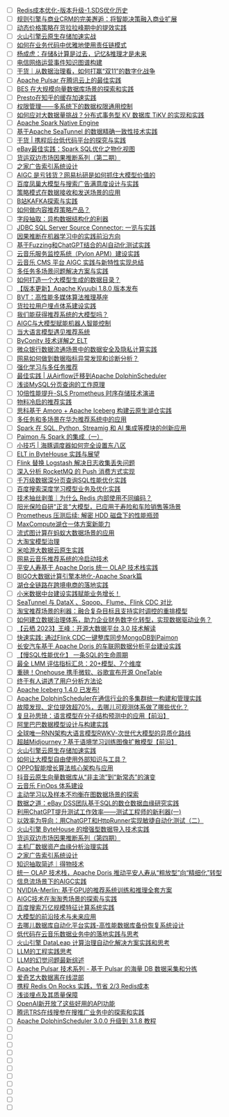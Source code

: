 - [ ] [Redis成本优化-版本升级-1.SDS优化历史](https://mp.weixin.qq.com/s/BMgOyaC53i_QR9iFwlLUww)
- [ ] [规则引擎与商业CRM的完美邂逅：将智能决策融入商业扩展](https://mp.weixin.qq.com/s/-o-JsqgXkaYmF7dlcQOlaA)
- [ ] [动态价格策略在货拉拉峰期中的提效实践](https://mp.weixin.qq.com/s/W7CKuDDS4yLk05eg5JPEog)
- [ ] [火山引擎云原生存储加速实战](https://mp.weixin.qq.com/s/lo6kEPmqJSSLUS6ZJs6EDw)
- [ ] [如何在业务代码中优雅地使用责任链模式](https://mp.weixin.qq.com/s/rsQh9tKGDEJTzq7UCwvlfw)
- [ ] [杨成虎：存储&计算是过去，记忆&推理才是未来](https://mp.weixin.qq.com/s/o6CSIHy8j84VY7gCehsOjw)
- [ ] [电信网络运营事件知识图谱构建](https://mp.weixin.qq.com/s/ElZlajiXyTLfNPVB070-qg)
- [ ] [干货｜从数据治理看，如何打赢“双11”的数字化战争](https://mp.weixin.qq.com/s/YrIfKQ9RG99lVQDA36CgrA)
- [ ] [Apache Pulsar 在腾讯云上的最佳实践](https://mp.weixin.qq.com/s/Y8Mad6K_NlanwVeCsJ4YJw)
- [ ] [BES 在大规模向量数据库场景的探索和实践](https://mp.weixin.qq.com/s/ChuNZWy9Iblq_-XRXpAgQA)
- [ ] [Presto在知乎的缓存加速实践](https://mp.weixin.qq.com/s/DqoIO-Fve51F_0cfCJv5Uw)
- [ ] [权限管理——多系统下的数据权限通用控制](https://mp.weixin.qq.com/s/O2THu2T-DsvKb2Nd69g5Rw)
- [ ] [如何应对大数据量挑战？分布式事务型 KV 数据库 TiKV 的实现和实践](https://mp.weixin.qq.com/s/P5Nnt_b61_XP50M6Mzu69g)
- [ ] [Apache Spark Native Engine](https://mp.weixin.qq.com/s/WJ67a0JbBmabeZ0xQs66xg)
- [ ] [基于Apache SeaTunnel 的数据精确一致性技术实践](https://mp.weixin.qq.com/s/cn9QCS-o8fYkilPHUoT_9g)
- [ ] [干货 | 携程后台低代码平台的探究与实践](https://mp.weixin.qq.com/s/vvHAx1U2O6zFlFxBNZPX7w)
- [ ] [eBay最佳实践：Spark SQL优化之物化视图](https://mp.weixin.qq.com/s/qVXBVGTbVA3Sehm_65FeQA)
- [ ] [货运双边市场因果推断系列（第二期）](https://mp.weixin.qq.com/s/W5rS9RaODZeANBdBXTqiZg)
- [ ] [之家广告索引系统设计](https://mp.weixin.qq.com/s/qy-v70av-G6yZzQ7sxyC_A)
- [ ] [AIGC 是亏钱货？网易杭研是如何抓住大模型价值的](https://mp.weixin.qq.com/s/U6stBqCEhsOarSubm_4Orw)
- [ ] [百度凤巢大模型与搜索广告满意度设计与实践](https://mp.weixin.qq.com/s/XEFtoU6J6j6pzai8ww9HGA)
- [ ] [策略模式在数据接收和发送场景的应用](https://mp.weixin.qq.com/s/dlcz70RaRo7yHEsPbJwQHg)
- [ ] [B站KAFKA探索与实践](https://mp.weixin.qq.com/s/IQ2h_iwg8esXuH_jG1St_w)
- [ ] [如何做内容推荐策略产品？](https://mp.weixin.qq.com/s/Pa0RuJJRWsMeXNLab8qHsQ)
- [ ] [字段抽取：异构数据结构化的利器](https://mp.weixin.qq.com/s/9epouQLjPnXQeogi_juEwA)
- [ ] [JDBC SQL Server Source Connector: 一览与实践](https://mp.weixin.qq.com/s/Pb5v6exsE1ZZb3h3xVgKzQ)
- [ ] [因果推断在机器学习中的实践前沿方向](https://mp.weixin.qq.com/s/VJJsenWrSFC8mCh3Y4fZAA)
- [ ] [基于Fuzzing和ChatGPT结合的AI自动化测试实践](https://mp.weixin.qq.com/s/x9MI-53Zd6GNWBT4Fc5-Yg)
- [ ] [云音乐服务监控系统（Pylon APM）建设实践](https://mp.weixin.qq.com/s/URd6TJNrrLCuOcpCqkZGYQ)
- [ ] [云音乐 CMS 平台 AIGC 实践与新特性实现总结](https://mp.weixin.qq.com/s/f2A6r5dVSBwDO_h27dlj6A)
- [ ] [多任务多场景问题解决方案与实践](https://mp.weixin.qq.com/s/mA0X1GyQw0kTvCyA0zBBwA)
- [ ] [如何打造一个大模型生成的数据目录？](https://mp.weixin.qq.com/s/3X-u6QrziP8cQGngZkcfBw)
- [ ] [【版本更新】Apache Kyuubi 1.8.0 版本发布](https://mp.weixin.qq.com/s/8PqwG5jrL2r5PXQRMxAhOA)
- [ ] [BVT：高性能多媒体算法推理基座](https://mp.weixin.qq.com/s/Pw2oHLyCY6VqWzY-TmUCrg)
- [ ] [货拉拉用户埋点体系建设实践](https://mp.weixin.qq.com/s/3MAqvGeD4xeHfe--YZmiBg)
- [ ] [我们能获得推荐系统的大模型吗？](https://mp.weixin.qq.com/s/-IxeMm6cm69DrrQav9uo_Q)
- [ ] [AIGC与大模型赋能机器人智能控制](https://mp.weixin.qq.com/s/ZlLhMdpgbJfWzmcFBYBi9A)
- [ ] [当大语言模型遇见推荐系统](https://mp.weixin.qq.com/s/7hUyLswEDBj6NIQOLjFZZQ)
- [ ] [ByConity 技术详解之 ELT](https://mp.weixin.qq.com/s/CGCgcW03mO5cQu213sIjUg)
- [ ] [微众银行数据流通场景中的数据安全及隐私计算实践](https://mp.weixin.qq.com/s/2wXG-XRv8TeMVkD6CNgDvA)
- [ ] [网易如何做到数据指标异常发现和诊断分析？](https://mp.weixin.qq.com/s/wr9XvBNRBeKfp6acxkXc2A)
- [ ] [强化学习与多任务推荐](https://mp.weixin.qq.com/s/nHvPapF70aPjUf1vmGE2zA)
- [ ] [最佳实践 | 从Airflow迁移到Apache DolphinScheduler](https://mp.weixin.qq.com/s/JkVelpIGHRt_0J__9apBuA)
- [ ] [浅谈MySQL分页查询的工作原理](https://mp.weixin.qq.com/s/ta6eQ7_Ramm-JZAZIl-v1Q)
- [ ] [10倍性能提升-SLS Prometheus 时序存储技术演进](https://mp.weixin.qq.com/s/S_hljihLSAFbrJe1Rdz2gA)
- [ ] [物料冷启的推荐实践](https://mp.weixin.qq.com/s/R3h_XHB2YP6nWhiRChWg9w)
- [ ] [思科基于 Amoro + Apache Iceberg 构建云原生湖仓实践](https://mp.weixin.qq.com/s/ao-JfmyhKJ_2OqdBHeGTSA)
- [ ] [多任务和多场景在华为推荐系统中的应用](https://mp.weixin.qq.com/s/_c7xO71NEE2n_-RbtRKItA)
- [ ] [Spark 在 SQL, Python, Streamig 和 AI 集成等模块的创新应用](https://mp.weixin.qq.com/s/re2j52OwtEDX2HfBGx6vrA)
- [ ] [Paimon 与 Spark 的集成（一）](https://mp.weixin.qq.com/s/mfiXdpsMTKGa6N-xVMfqPw)
- [ ] [小技巧 | 海豚调度器如何完全设置东八区](https://mp.weixin.qq.com/s/CGF6irY2BrrOCoKz9mWAaQ)
- [ ] [ELT in ByteHouse 实践与展望](https://mp.weixin.qq.com/s/1-IRZRJ04zFMP7SNm60G9A)
- [ ] [Flink 替换 Logstash 解决日志收集丢失问题](https://mp.weixin.qq.com/s/x_PijFmGfosFnFR_JC3n_A)
- [ ] [深入分析 RocketMQ 的 Push 消费方式实现](https://mp.weixin.qq.com/s/5szmGGpVFHvBlsShEQMJ9g)
- [ ] [千万级数据深分页查询SQL性能优化实践](https://mp.weixin.qq.com/s/2o54GvYJKHArVk-NEiE2Tw)
- [ ] [百度搜索深度学习模型业务及优化实践](https://mp.weixin.qq.com/s/E0ctQoT0P1D6hxHeyAmG0Q)
- [ ] [技术抽丝剥茧｜为什么 Redis 内部使用不同编码？](https://mp.weixin.qq.com/s/7npeAo6GB_Tj3rFUtvMwow)
- [ ] [阳光保险自研"正言"大模型，已应用于寿险和车险销售等场景](https://mp.weixin.qq.com/s/4w7nMKIdov0v-tNHjkee7A)
- [ ] [Prometheus 压测后续: 解密 HDD 磁盘下的性能瓶颈](https://mp.weixin.qq.com/s/hxN9638n1W2nTfVjXiSQpA)
- [ ] [MaxCompute湖仓一体方案新能力](https://mp.weixin.qq.com/s/cW13TU4vKwphvV6TUUSyxw)
- [ ] [流式图计算在蚂蚁大数据场景的应用](https://mp.weixin.qq.com/s/hdMEYOS3B7TB87wtTUTioA)
- [ ] [大淘宝模型治理](https://mp.weixin.qq.com/s/XCmW81-7Pb4AEdcwuCNxkg)
- [ ] [米哈游大数据云原生实践](https://mp.weixin.qq.com/s/VTV9J6J1J-KZlYO79M_J4g)
- [ ] [网易云音乐推荐系统的冷启动技术](https://mp.weixin.qq.com/s/EDkoe3nxvQ_24nxC8ktd7g)
- [ ] [平安人寿基于 Apache Doris 统一 OLAP 技术栈实践](https://mp.weixin.qq.com/s/nOaJA421bbWzckRtYkyyTA)
- [ ] [BIGO大数据计算引擎本地化-Apache Spark篇](https://mp.weixin.qq.com/s/8d7CwoGGbrK5_mkIZuf1eg)
- [ ] [湖仓全链路在跨境电商的落地实践](https://mp.weixin.qq.com/s/nRXWhT3JI0FbPK4EYK1i7w)
- [ ] [小米数据中台建设实践赋能业务增长！](https://mp.weixin.qq.com/s/nhc_gDPkesTxe62cSmESJg)
- [ ] [SeaTunnel 与 DataX 、Sqoop、Flume、Flink CDC 对比](https://mp.weixin.qq.com/s/ayQIz7ImOI_IhaOmMB5pnA)
- [ ] [淘宝推荐场景的利器：融合复杂目标且支持实时调控的重排模型](https://mp.weixin.qq.com/s/kRmTthX9jLB8sHC32UJWfw)
- [ ] [如何建立数据治理体系，助力企业财务数字化转型，实现数据驱动业务？](https://mp.weixin.qq.com/s/louJXtPEpY1whupqHA-F3g)
- [ ] [【云栖 2023】王峰：开源大数据平台 3.0 技术解读](https://mp.weixin.qq.com/s/iEAl4qk2pkabCi-vfOBRyA)
- [ ] [快速实践: 通过Flink CDC一键整库同步MongoDB到Paimon](https://mp.weixin.qq.com/s/6RVChTNiAfeUfjHRCCqFyw)
- [ ] [长安汽车基于 Apache Doris 的车联网数据分析平台建设实践](https://mp.weixin.qq.com/s/ocxxFle381s7xNkUsvGH5g)
- [ ] [【慢SQL性能优化】 一条SQL的生命周期](https://mp.weixin.qq.com/s/2UoKIC_7KzJZC2Nta9HcCA)
- [ ] [最全 LMM 评估指标汇总：20+模型、7个维度](https://mp.weixin.qq.com/s/b3ffGKTgLE0H1O55QFNzxg)
- [ ] [重磅！Onehouse 携手微软、谷歌宣布开源 OneTable](https://mp.weixin.qq.com/s/XuxyBKawPolj99gBJVi_Bw)
- [ ] [终于有人讲透了用户分析方法论](https://mp.weixin.qq.com/s/TKDgLbEQ3aeZVIo2gTbjIg)
- [ ] [Apache Iceberg 1.4.0 已发布!](https://mp.weixin.qq.com/s/Iis5qC50kqOMeGqjY44WXw)
- [ ] [Apache DolphinScheduler在通信行业的多集群统一构建和管理实践](https://mp.weixin.qq.com/s/GFN5hDgYDyxNhlZALy8ktA)
- [ ] [故障发现、定位提效超70%，去哪儿可观测体系做了哪些优化？](https://mp.weixin.qq.com/s/BljcrAuXCsO6_gqd1A67iw)
- [ ] [复旦孙思琦：语言模型在分子结构预测中的应用【前沿】](https://mp.weixin.qq.com/s/-ZhWsDR_I7e9vVmKh1tAtg)
- [ ] [阿里巴巴数据模型设计与构建实践](https://mp.weixin.qq.com/s/jv_5gvPc6BgxVeYxmr97zg)
- [ ] [全球唯一RNN架构大语言模型RWKV-次世代大模型的异质化路线](https://mp.weixin.qq.com/s/F2215Nzt1GFjmjdfc8s3jA)
- [ ] [超越Midjourney？基于语境学习训练图像扩散模型【前沿】](https://mp.weixin.qq.com/s/KOYH74IfXSsc2SsYzHJdGQ)
- [ ] [火山引擎云原生存储加速实践](https://mp.weixin.qq.com/s/gxxsqblCCJ1Yj0va4Ff3Ow)
- [ ] [如何让大模型自由使用外部知识与工具？](https://mp.weixin.qq.com/s/QwKfIwhUKaIWREdbcesJ-w)
- [ ] [OPPO智能增长算法核心架构与应用](https://mp.weixin.qq.com/s/EopXpNV96KtAfKTULvAI_Q)
- [ ] [抖音云原生向量数据库从“非主流”到“新常态”的演变](https://mp.weixin.qq.com/s/S77IQweWgmtPOsma4yCk1Q)
- [ ] [云音乐 FinOps 体系建设](https://mp.weixin.qq.com/s/h5v5ZUNjQY3dYjLYX5iqgA)
- [ ] [主动学习以及样本不均衡在图数据场景的探索](https://mp.weixin.qq.com/s/77x1gXeLlene0FtBxSaY7Q)
- [ ] [数据之道：eBay DSS团队基于SQL的数仓数据血缘研究实践](https://mp.weixin.qq.com/s/8IXXqtM4inNjchSKoKe7xg)
- [ ] [利用ChatGPT提升测试工作效率——测试工程师的新利器(一)](https://mp.weixin.qq.com/s/6fdGV4wgeEYBm-sq-vb5uQ)
- [ ] [以效率为导向：用ChatGPT和HttpRunner实现敏捷自动化测试（二）](https://mp.weixin.qq.com/s/OjuQk3Vf9nfThZ1RzM9HNw)
- [ ] [火山引擎 ByteHouse 的增强型数据导入技术实践](https://mp.weixin.qq.com/s/V4ebqez9Ia4AqNsX1qNVBw)
- [ ] [货运双边市场因果推断系列（第四期）](https://mp.weixin.qq.com/s/Neg6-eqXpD12s481bPDcog)
- [ ] [主机厂数据资产血缘分析治理实践](https://mp.weixin.qq.com/s/U-urGJ3x5X5q9PFjN09Apg)
- [ ] [之家广告索引系统设计](https://mp.weixin.qq.com/s/qy-v70av-G6yZzQ7sxyC_A)
- [ ] [知识抽取简述｜得物技术](https://mp.weixin.qq.com/s/qCD1YHIGYvaPK9gYPfWgcg)
- [ ] [统一 OLAP 技术栈，Apache Doris 推动平安人寿从“粗放型”向“精细化”转型](https://mp.weixin.qq.com/s/cGR2xbFRwNykLLxxWHO4Gw)
- [ ] [信息流场景下的AIGC实践](https://mp.weixin.qq.com/s/d-C-_W-tAtKqD9Xt3LBAEQ)
- [ ] [NVIDIA-Merlin: 基于GPU的推荐系统训练和推理全套方案](https://mp.weixin.qq.com/s/oOV7Dm8iNcgAtljOQ3LPSg)
- [ ] [AIGC技术在淘淘秀场景的探索与实践](https://mp.weixin.qq.com/s/-3a3_nKeKGON-9-Prd7JKQ)
- [ ] [百度搜索万亿规模特征计算系统实践](https://mp.weixin.qq.com/s/Cteoq4n2kbZiDrL5G8Pt-g)
- [ ] [大模型的前沿技术与未来应用](https://mp.weixin.qq.com/s/UZJH-5CXKWJW2fncH3hB_A)
- [ ] [去哪儿数据库自动化平台实践-高性能数据库备份恢复系统设计](https://mp.weixin.qq.com/s/T6kzA4bq1boCTfNrQReD3g)
- [ ] [低代码在云音乐数据业务中的落地实践与思考](https://mp.weixin.qq.com/s/aldIuUGZQDUmq2QOH4-sEQ)
- [ ] [火山引擎 DataLeap 计算治理自动化解决方案实践和思考](https://mp.weixin.qq.com/s/Bf_hiTpBrxVBniRQS0N9rQ)
- [ ] [LLM的工程实践思考](https://mp.weixin.qq.com/s/f9EVxuFYyTnyF3gzzN7umQ)
- [ ] [LLM的幻觉问题最新综述](https://mp.weixin.qq.com/s/Tt8WsHX_yDald4bDMvmiLg)
- [ ] [Apache Pulsar 技术系列 - 基于 Pulsar 的海量 DB 数据采集和分拣](https://mp.weixin.qq.com/s/H6El22nHzKiC5-_F8yTJgQ)
- [ ] [爱奇艺大数据离在线混部](https://mp.weixin.qq.com/s/A8PEyfkY0Efz0cN3kPBiHg)
- [ ] [携程 Redis On Rocks 实践，节省 2/3 Redis成本](https://mp.weixin.qq.com/s/iSeLZy9wlez07Rv4wT44og)
- [ ] [浅谈埋点及其质量保障](https://mp.weixin.qq.com/s/ePqN8tIbtk7hA_lVLXhefA)
- [ ] [OpenAI新开放了这些好用的API功能](https://mp.weixin.qq.com/s/JwouPS7Q9wvpBgDkWynldA)
- [ ] [腾讯TRS在线搜参在搜推广业务中的探索和实践](https://mp.weixin.qq.com/s/sEDPZs-aDuSQTSDw2ijJ4A)
- [ ] [Apache DolphinScheduler 3.0.0 升级到 3.1.8 教程](https://mp.weixin.qq.com/s/La_LG0aR-ZRYx2oOZD42lA)
- [ ] []()
- [ ] []()
- [ ] []()
- [ ] []()
- [ ] []()
- [ ] []()
- [ ] []()
- [ ] []()
- [ ] []()
- [ ] []()
- [ ] []()
